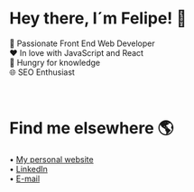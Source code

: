 # Hey there, I´m Felipe! 👋

🎨 Passionate Front End Web Developer<br />
❤️ In love with JavaScript and React<br />
🧠 Hungry for knowledge<br />
🌐 SEO Enthusiast

<br />


# Find me elsewhere 🌎
• <a href="https://felipecatete.com/">My personal website</a><br />
• <a href="https://www.linkedin.com/in/felipe-catete/">LinkedIn</a><br />
• <a href="mailto:catetedev@gmail.com">E-mail</a>
